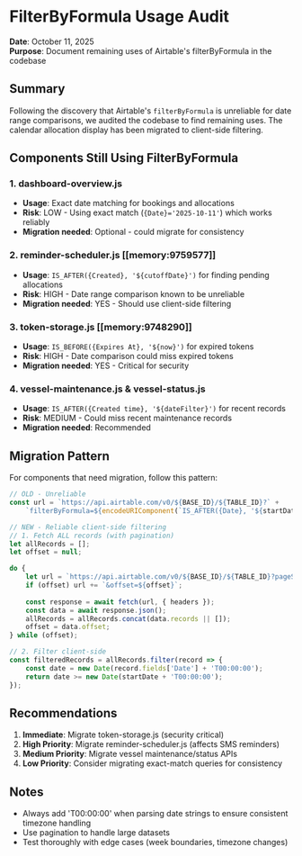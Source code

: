 # FilterByFormula Usage Audit

**Date**: October 11, 2025  
**Purpose**: Document remaining uses of Airtable's filterByFormula in the codebase

## Summary

Following the discovery that Airtable's `filterByFormula` is unreliable for date range comparisons, we audited the codebase to find remaining uses. The calendar allocation display has been migrated to client-side filtering.

## Components Still Using FilterByFormula

### 1. dashboard-overview.js
- **Usage**: Exact date matching for bookings and allocations
- **Risk**: LOW - Using exact match (`{Date}='2025-10-11'`) which works reliably
- **Migration needed**: Optional - could migrate for consistency

### 2. reminder-scheduler.js [[memory:9759577]]
- **Usage**: `IS_AFTER({Created}, '${cutoffDate}')` for finding pending allocations
- **Risk**: HIGH - Date range comparison known to be unreliable
- **Migration needed**: YES - Should use client-side filtering

### 3. token-storage.js [[memory:9748290]]
- **Usage**: `IS_BEFORE({Expires At}, '${now}')` for expired tokens
- **Risk**: HIGH - Date comparison could miss expired tokens
- **Migration needed**: YES - Critical for security

### 4. vessel-maintenance.js & vessel-status.js
- **Usage**: `IS_AFTER({Created time}, '${dateFilter}')` for recent records
- **Risk**: MEDIUM - Could miss recent maintenance records
- **Migration needed**: Recommended

## Migration Pattern

For components that need migration, follow this pattern:

```javascript
// OLD - Unreliable
const url = `https://api.airtable.com/v0/${BASE_ID}/${TABLE_ID}?` +
    `filterByFormula=${encodeURIComponent(`IS_AFTER({Date}, '${startDate}')`)}`;

// NEW - Reliable client-side filtering
// 1. Fetch ALL records (with pagination)
let allRecords = [];
let offset = null;

do {
    let url = `https://api.airtable.com/v0/${BASE_ID}/${TABLE_ID}?pageSize=100`;
    if (offset) url += `&offset=${offset}`;
    
    const response = await fetch(url, { headers });
    const data = await response.json();
    allRecords = allRecords.concat(data.records || []);
    offset = data.offset;
} while (offset);

// 2. Filter client-side
const filteredRecords = allRecords.filter(record => {
    const date = new Date(record.fields['Date'] + 'T00:00:00');
    return date >= new Date(startDate + 'T00:00:00');
});
```

## Recommendations

1. **Immediate**: Migrate token-storage.js (security critical)
2. **High Priority**: Migrate reminder-scheduler.js (affects SMS reminders)
3. **Medium Priority**: Migrate vessel maintenance/status APIs
4. **Low Priority**: Consider migrating exact-match queries for consistency

## Notes

- Always add 'T00:00:00' when parsing date strings to ensure consistent timezone handling
- Use pagination to handle large datasets
- Test thoroughly with edge cases (week boundaries, timezone changes)
